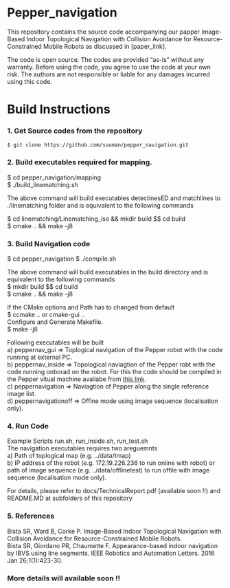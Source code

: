 # Pepper_navigation

This repository contains the source code accompanying our papper Image-Based Indoor Topological Navigation with Collision Avoidance for Resource-Constrained Mobile Robots as
discussed in [paper_link].

The code is open source. The codes are provided “as-is” without any warranty. Before using the code, you agree to use the code at
your own risk. The authors are not responsible or liable for any damages incurred using this code.


# Build Instructions

### 1. Get Source codes from the repository 
   ```
   $ git clone https://github.com/suuman/pepper_navigation.git
   ```
	
### 2. Build executables required for mapping.
 
  $ cd pepper_navigation/mapping  
  $ ./build_linematching.sh

  The above command will build executables detectinesED and matchlines to ./linematching folder and is equivalent to the following commands
	
   $ cd linematching/Linematching_iso && mkdir build $$ cd build  
   $ cmake .. && make -j8  
	
### 3. Build Navigation code

   $ cd pepper_navigation 
   $ ./compile.sh

   The above command will build executables in the build directory and is equivalent to the following commands  
   $ mkdir build $$ cd build  
   $ cmake .. && make -j8
	
   If the CMake options and Path has to changed from default  
	$ ccmake .. or cmake-gui ..  
	Configure and Generate Makefile.  
    $ make -j8
  
  Following executables will be built  
  a) peppernav_gui => Toplogical navigation of the Pepper robot with the code running at external PC.  
  b) peppernav_inside => Topological naviagtion of the Pepper robt with the code running onborad on the robot. For this the code should be compiled in the Pepper vitual machine availabe from [this link]( https://bitbucket.org/pepper_qut/virtual-machine.git).  
  c) peppernavigation => Naviagtion of Pepper along the single reference image list.  
  d) peppernavigationoff => Offine mode using image sequence (localisation only).

### 4. Run Code 
      
 
Example Scripts run.sh, run_inside.sh, run_test.sh    
    The navigation executables requires two areguemnts  
        a) Path of toplogical map (e.g. ../data/tmap)  
        b) IP address of the robot (e.g. 172.19.226.236 to run online with robot) or path of image sequence (e.g. ../data/offlinetest) to run offile with image sequence (localisation mode only). 


For details, please refer to docs/TechnicalReport.pdf (available soon !!) and README.MD at subfolders of this repository

### 5. References
Bista SR, Ward B, Corke P. Image-Based Indoor Topological Navigation with Collision Avoidance for Resource-Constrained Mobile Robots.   
Bista SR, Giordano PR, Chaumette F. Appearance-based indoor navigation by IBVS using line segments. IEEE Robotics and Automation Letters. 2016 Jan 26;1(1):423-30.

### More details will available soon !!


